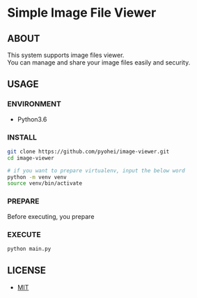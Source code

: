 # Simple Image File Viewer

## ABOUT 
This system supports image files viewer.  
You can manage and share your image files easily and security. 

## USAGE

### ENVIRONMENT

* Python3.6

### INSTALL 

```bash
git clone https://github.com/pyohei/image-viewer.git
cd image-viewer

# if you want to prepare virtualenv, input the below word
python -m venv venv
source venv/bin/activate
```

### PREPARE

Before executing, you prepare 

### EXECUTE

```bash
python main.py
```

## LICENSE
* [MIT](https://github.com/pyohei/image-viewer/master/LICENSE)

